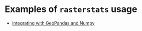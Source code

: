 # Examples of `rasterstats` usage

* [Integrating with GeoPandas and Numpy](http://nbviewer.ipython.org/github/perrygeo/python-raster-stats/blob/master/docs/notebooks/Integrating%20with%20GeoPandas%20and%20Numpy.ipynb)
